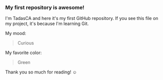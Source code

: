 ### My first repository is awesome!

I'm TadasCA and here it's my first GitHub repository.
If you see this file on my project, it's because I'm learning Git.

My mood:

> Curious

My favorite color:

> Green

Thank you so much for reading! ☺